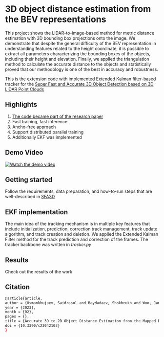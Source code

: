 # 3D object distance estimation from the BEV representations
This project shows the LiDAR-to-image-based method for metric distance estimation with 3D bounding box projections onto the image. We demonstrate that despite the general difficulty of the BEV representation in understanding features related to the height coordinate, it is possible to extract all parameters characterizing the bounding boxes of the objects, including their height and elevation. Finally, we applied the triangulation method to calculate the accurate distance to the objects and statistically proved that our methodology is one of the best in accuracy and robustness.

This is the extension code with implemented Extended Kalman filter-based tracker for the [Super Fast and Accurate 3D Object Detection based on 3D LiDAR Point Clouds](https://github.com/maudzung/SFA3D)


## Highlights
1. [The code became part of the research paper](https://www.mdpi.com/1424-8220/23/4/2103) 
2. Fast training, fast inference
3. Ancho-free approach
4. Support distributed parallel training
5. Additionally EKF was implemented

## Demo Video
[![Watch the demo video](https://img.youtube.com/vi/hAoCTLpyiWw/0.jpg)](https://www.youtube.com/watch?v=hAoCTLpyiWw)


## Getting started
Follow the requirements, data preparation, and how-to-run steps that are well-described in [SFA3D](https://github.com/maudzung/SFA3D)

## EKF implementation

The main idea of the tracking mechanism is in multiple key features that include initialization, prediction, correction track management, track update algorithm, and track creation and deletion. We applied the Extended Kalman Filter method for the track prediction and correction of the frames. 
The tracker backbone was written in _tracker.py_

## Results
Check out the results of the work

## Citation

```bash
@article{article,
author = {Usmankhujaev, Saidrasul and Baydadaev, Shokhrukh and Woo, Jang},
year = {2023},
month = {02},
pages = {},
title = {Accurate 3D to 2D Object Distance Estimation from the Mapped Point Cloud Data},
doi = {10.3390/s23042103}
}
